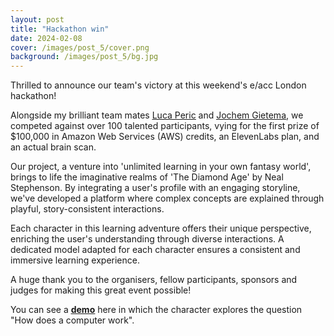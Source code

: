 ```yaml
---
layout: post
title: "Hackathon win"
date: 2024-02-08
cover: /images/post_5/cover.png
background: /images/post_5/bg.jpg
---
```


Thrilled to announce our team's victory at this weekend's e/acc London hackathon!

Alongside my brilliant team mates <a href="https://www.linkedin.com/in/luca-peric-ba81b5116/"><u>Luca Peric</u></a> and <a href="https://www.linkedin.com/in/gietema/"><u>Jochem Gietema</u></a>, we competed against over 100 talented participants, vying for the first prize of $100,000 in Amazon Web Services (AWS) credits, an ElevenLabs plan, and an actual brain scan.

Our project, a venture into 'unlimited learning in your own fantasy world', brings to life the imaginative realms of 'The Diamond Age' by Neal Stephenson. By integrating a user's profile with an engaging storyline, we've developed a platform where complex concepts are explained through playful, story-consistent interactions.

Each character in this learning adventure offers their unique perspective, enriching the user's understanding through diverse interactions. A dedicated model adapted for each character ensures a consistent and immersive learning experience.

A huge thank you to the organisers, fellow participants, sponsors and judges for making this great event possible!

You can see a <a href="{{site.url}}/diamond-age-demo"><u><b>demo</b></u></a> here in which the character explores the question "How does a computer work".





